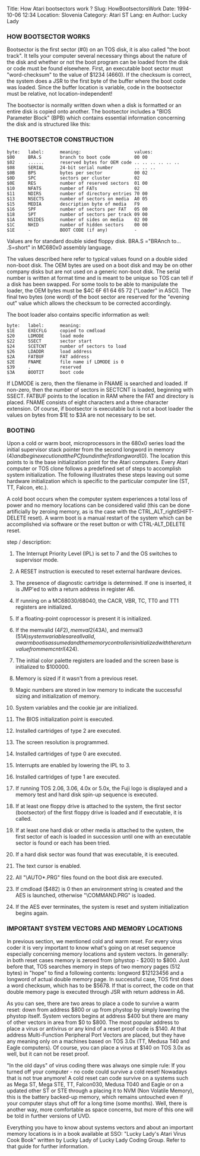 Title: How Atari bootsectors work ?
Slug: HowBootsectorsWork
Date: 1994-10-06 12:34
Location: Slovenia
Category: Atari ST
Lang: en
Author: Lucky Lady

### HOW BOOTSECTOR WORKS

Bootsector is the first sector (#0) on an TOS disk, it is also called "the boot track". It tells your computer several necessary things about the nature of the disk and whether or not the boot program can be loaded from the disk or code must be found elsewhere.
First, an executable boot sector must "word-checksum" to the value of $1234 (4660). If the checksum is correct, the system does a JSR to the first byte of the buffer where the boot code was loaded. Since the buffer location is variable, code in the bootsector must be relative, not location-independent!

The bootsector is normally written down when a disk is formatted or an entire disk is copied onto another. 
The bootsector includes a "BIOS Parameter Block" (BPB) which contains essential information concerning the disk and is structured like this:

### THE BOOTSECTOR CONSTRUCTION

```
byte:   label:      meaning:                    values:
$00     BRA.S       branch to boot code         00 00
$02     ......      reserved bytes for OEM code .. .. .. .. .. ..
$08     SERIAL      24-bit serial number        .. .. ..
$0B     BPS         bytes per sector            00 02
$0D     SPC         sectors per cluster         02
$0E     RES         number of reserved sectors  01 00
$10     NFATS       number of FATs              02
$11     NDIRS       number of directory entries 70 00
$13     NSECTS      number of sectors on media  A0 05
$15     MEDIA       description byte of media   F9
$16     SPF         number of sectors per FAT   05 00
$18     SPT         number of sectors per track 09 00
$1A     NSIDES      number of sides on media    02 00
$1C     NHID        number of hidden sectors    00 00
$1E     -           BOOT CODE (if any)          -
```

  Values are for standard double sided floppy disk.
  BRA.S ="BRAnch to... .S=short" in MC680x0 assembly language.

The values described here refer to typical values found on a double sided non-boot disk. 
The OEM bytes are used on a boot disk and may be on other company disks but are not used on a generic non-boot disk. 
The serial number is written at format time and is meant to be unique so TOS can tell if a disk has been swapped.
For some tools to be able to manipulate the loader, the OEM bytes must be $4C 6F 61 64 65 72 ("Loader" in ASCI). 
The final two bytes (one word) of the boot sector are reserved for the "evening out" value which allows the checksum to be corrected accordingly.

The boot loader also contains specific information as well:

```
byte:   label:      meaning:  
$1E     EXECFLG     copied to cmdload
$20     LDMODE      load mode
$22     SSECT       sector start
$24     SCETCNT     number of sectors to load
$26     LDADDR      load address
$2A     FATBUF      FAT address
$2E     FNAME       file name if LDMODE is 0
$39     .           reserved
$3A     BOOTIT      boot code
```

If LDMODE is zero, then the filename in FNAME is searched and loaded. If non-zero, then the number of sectors in SECTCNT is loaded, beginning with SSECT. FATBUF points to the location in RAM where the FAT and directory is placed. FNAME consists of
eight characters and a three character extension. Of course, if bootsector is executable but is not a boot loader the values on bytes from $1E to $3A are not necessary to be set.

### BOOTING

Upon a cold or warm boot, microprocessors in the 680x0 series load the initial supervisor stack pointer from the second longword in memory ($4) and begin execution at the PC found in the first longword ($0). The location this points to is the
base initialization point for the Atari computers.
Every Atari computer or TOS clone follows a predefined set of steps to accomplish system initialization. The following illustrates these steps leaving out some hardware initialization which is specific to the particular computer line (ST, TT, Falcon, etc.).

 A cold boot occurs when the computer system experiences a total loss of power and no memory locations can be considered valid (this can be done artificially by zeroing memory, as is the case with the CTRL_ALT_rightSHIFT-DELETE reset). A warm boot is a manual restart of the system which can be accomplished via software or the reset button or with CTRL-ALT_DELETE reset.

step / description:

1. The Interrupt Priority Level (IPL) is set to 7 and the OS switches to supervisor mode.

2. A RESET instruction is executed to reset external hardware devices.

3. The presence of diagnostic cartridge is determined. If one is inserted, it is JMP'ed to with a return address in register A6.

4. If running on a MC68030/68040, the CACR, VBR, TC, TT0 and TT1 registers are initialized.

5. If a floating-point coprocessor is present it is initialized.

6. If the memvalid ($4F2), memval2 ($43A), and memval3 ($51A) system variables are all valid, a warm boot is assumed and the memory controller is initialized with the return value from memcntrl ($424).

7. The initial color palette registers are loaded and the screen base is initialized to $100000.

8. Memory is sized if it wasn't from a previous reset.

9. Magic numbers are stored in low memory to indicate the successful sizing and initialization of memory.

10. System variables and the cookie jar are initialized.

11. The BIOS initialization point is executed.

12. Installed cartridges of type 2 are executed.

13. The screen resolution is programmed.

14. Installed cartridges of type 0 are executed.

15. Interrupts are enabled by lowering the IPL to 3.

16. Installed cartridges of type 1 are executed.

17. If running TOS 2.06, 3.06, 4.0x or 5.0x, the Fuji logo is displayed and a memory test and hard disk spin-up sequence is executed.

18. If at least one floppy drive is attached to the system, the first sector (bootsector) of the first floppy drive is loaded and if executable, it is called.

19. If at least one hard disk or other media is attached to the system, the first sector of each is loaded in succession until one with an executable sector is found or each has been tried.

20. If a hard disk sector was found that was executable, it is executed.

21. The text cursor is enabled.

22. All "\AUTO\*.PRG" files found on the boot disk are executed.

23. If cmdload ($482) is 0 then an environment string is created and the AES is launched, otherwise "\COMMAND.PRG" is loaded.

24. If the AES ever terminates, the system is reset and system initialization begins again.

### IMPORTANT SYSTEM VECTORS AND MEMORY LOCATIONS

In previous section, we mentioned cold and warm reset. For every virus coder it is very important to know what's going on at reset sequence especially concerning memory locations and system vectors. 
In generally: in both reset cases memory is zeroed from (phystop - $200) to $800. 
Just before that, TOS searches memory in steps of two memory pages (512 bytes) in "hope" to find a following contents: longword $12123456 and a longword of actual double memory page. 
In successful case, TOS first does a word checksum, which has to be $5678. If that is correct, the code on that double memory page is executed through JSR with return address in A6.

As you can see, there are two areas to place a code to survive a warm reset: down from address $800 or up from phystop by simply lowering the phystop itself. System vectors begins at address $400 but there are many of other vectors in area from $0 to $800. The most popular address to place a virus or antivirus or any kind of a reset proof code is $140. At that address
Multi-Function Peripheral Port Vectors are placed, but they have any meaning only on a machines based on TOS 3.0x (TT, Medusa T40 and Eagle computers). Of course, you can place a virus at $140 on TOS 3.0x as well, but it can not be reset proof.

 "In the old days" of virus coding there was always one simple rule: If you turned off your computer - no code could survive a cold reset! Nowadays that is not true anymore! A cold reset can code survive on a systems such as Mega ST, Mega STE, TT, Falcon030, Medusa T040 and Eagle or on a updated other ST or STE through a placing it to NVM (Non Volatile Memory), this is the battery backed-up memory, which remains untouched even if your computer stays shut off for a long time (some months).
 Well, there is another way, more comfortable as space concerns, but more of this one will be told in further versions of UVD. 

Everything you have to know about systems vectors and about an important memory locations is in a book available at SSO: "Lucky Lady's Atari Virus Cook Book" written by Lucky Lady of Lucky Lady Coding Group. Refer to that guide for further information.
